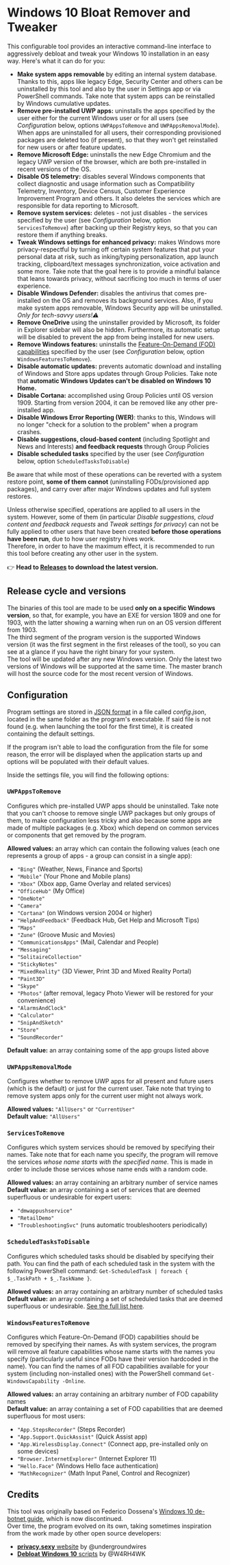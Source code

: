 # Windows 10 Bloat Remover and Tweaker
This configurable tool provides an interactive command-line interface to aggressively debloat and tweak your Windows 10 installation in an easy way. Here's what it can do for you:

* **Make system apps removable** by editing an internal system database. Thanks to this, apps like legacy Edge, Security Center and others can be uninstalled by this tool and also by the user in Settings app or via PowerShell commands. Take note that system apps can be reinstalled by Windows cumulative updates.  
* **Remove pre-installed UWP apps:** uninstalls the apps specified by the user either for the current Windows user or for all users (see *Configuration* below, options `UWPAppsToRemove` and `UWPAppsRemovalMode`). When apps are uninstalled for all users, their corresponding provisioned packages are deleted too (if present), so that they won't get reinstalled for new users or after feature updates. 
* **Remove Microsoft Edge:** uninstalls the new Edge Chromium and the legacy UWP version of the browser, which are both pre-installed in recent versions of the OS.
* **Disable OS telemetry:** disables several Windows components that collect diagnostic and usage information such as Compatibility Telemetry, Inventory, Device Census, Customer Experience Improvement Program and others. It also deletes the services which are responsible for data reporting to Microsoft.
* **Remove system services:** deletes - not just disables - the services specified by the user (see *Configuration* below, option `ServicesToRemove`) after backing up their Registry keys, so that you can restore them if anything breaks.
* **Tweak Windows settings for enhanced privacy:** makes Windows more privacy-respectful by turning off certain system features that put your personal data at risk, such as inking/typing personalization, app launch tracking, clipboard/text messages synchronization, voice activation and some more. Take note that the goal here is to provide a mindful balance that leans towards privacy, without sacrificing too much in terms of user experience.
* **Disable Windows Defender:** disables the antivirus that comes pre-installed on the OS and removes its background services. Also, if you make system apps removable, Windows Security app will be uninstalled. *Only for tech-savvy users!⚠️*
* **Remove OneDrive** using the uninstaller provided by Microsoft, its folder in Explorer sidebar will also be hidden. Furthermore, its automatic setup will be disabled to prevent the app from being installed for new users.
* **Remove Windows features:** uninstalls the [Feature-On-Demand (FOD) capabilities](https://docs.microsoft.com/en-us/windows-hardware/manufacture/desktop/features-on-demand-v2--capabilities) specified by the user (see *Configuration* below, option `WindowsFeaturesToRemove`).
* **Disable automatic updates:** prevents automatic download and installing of Windows and Store apps updates through Group Policies. Take note that **automatic Windows Updates can't be disabled on Windows 10 Home.**
* **Disable Cortana:** accomplished using Group Policies until OS version 1909. Starting from version 2004, it can be removed like any other pre-installed app.
* **Disable Windows Error Reporting (WER)**: thanks to this, Windows will no longer "check for a solution to the problem" when a program crashes.
* **Disable suggestions, cloud-based content** (including Spotlight and News and Interests) **and feedback requests** through Group Policies
* **Disable scheduled tasks** specified by the user (see *Configuration* below, option `ScheduledTasksToDisable`)

Be aware that while most of these operations can be reverted with a system restore point, **some of them cannot** (uninstalling FODs/provisioned app packages), and carry over after major Windows updates and full system restores.

Unless otherwise specified, operations are applied to all users in the system. However, some of them (in particular *Disable suggestions, cloud content and feedback requests* and *Tweak settings for privacy*) can not be fully applied to other users that have been created **before those operations have been run**, due to how user registry hives work.  
Therefore, in order to have the maximum effect, it is recommended to run this tool before creating any other user in the system.

👉 **Head to [Releases](https://github.com/Fs00/Win10BloatRemover/releases) to download the latest version.**

## Release cycle and versions
The binaries of this tool are made to be used **only on a specific Windows version**, so that, for example, you have an EXE for version 1809 and one for 1903, with the latter showing a warning when run on an OS version different from 1903.  
The third segment of the program version is the supported Windows version (it was the first segment in the first releases of the tool), so you can see at a glance if you have the right binary for your system.  
The tool will be updated after any new Windows version. Only the latest two versions of Windows will be supported at the same time. The master branch will host the source code for the most recent version of Windows.

## Configuration
Program settings are stored in [JSON format](https://en.wikipedia.org/wiki/JSON) in a file called *config.json*, located in the same folder as the program's executable. If said file is not found (e.g. when launching the tool for the first time), it is created containing the default settings.

If the program isn't able to load the configuration from the file for some reason, the error will be displayed when the application starts up and options will be populated with their default values.

Inside the settings file, you will find the following options:

### `UWPAppsToRemove`
Configures which pre-installed UWP apps should be uninstalled. Take note that you can't choose to remove single UWP packages but only groups of them, to make configuration less tricky and also because some apps are made of multiple packages (e.g. Xbox) which depend on common services or components that get removed by the program.

**Allowed values:** an array which can contain the following values (each one represents a group of apps - a group can consist in a single app):
* `"Bing"` (Weather, News, Finance and Sports)
* `"Mobile"` (Your Phone and Mobile plans)
* `"Xbox"` (Xbox app, Game Overlay and related services)
* `"OfficeHub"` (My Office)
* `"OneNote"`
* `"Camera"`
* `"Cortana"` (on Windows version 2004 or higher)
* `"HelpAndFeedback"` (Feedback Hub, Get Help and Microsoft Tips)
* `"Maps"`
* `"Zune"` (Groove Music and Movies)
* `"CommunicationsApps"` (Mail, Calendar and People)
* `"Messaging"`
* `"SolitaireCollection"`
* `"StickyNotes"`
* `"MixedReality"` (3D Viewer, Print 3D and Mixed Reality Portal)
* `"Paint3D"`
* `"Skype"`
* `"Photos"` (after removal, legacy Photo Viewer will be restored for your convenience)
* `"AlarmsAndClock"`
* `"Calculator"`
* `"SnipAndSketch"`
* `"Store"`
* `"SoundRecorder"`

**Default value:** an array containing some of the app groups listed above

### `UWPAppsRemovalMode`
Configures whether to remove UWP apps for all present and future users (which is the default) or just for the current user. Take note that trying to remove system apps only for the current user might not always work.

**Allowed values:** `"AllUsers"` or `"CurrentUser"`  
**Default value:** `"AllUsers"`

### `ServicesToRemove`
Configures which system services should be removed by specifying their names.
Take note that for each name you specify, the program will remove the services *whose name starts with the specified name*. This is made in order to include those services whose name ends with a random code.

**Allowed values:** an array containing an arbitrary number of service names  
**Default value:** an array containing a set of services that are deemed superfluous or undesirable for expert users:
* `"dmwappushservice"`
* `"RetailDemo"`
* `"TroubleshootingSvc"` (runs automatic troubleshooters periodically)

### `ScheduledTasksToDisable`
Configures which scheduled tasks should be disabled by specifying their path. You can find the path of each scheduled task in the system with the following PowerShell command: `Get-ScheduledTask | foreach { $_.TaskPath + $_.TaskName }`.

**Allowed values:** an array containing an arbitrary number of scheduled tasks  
**Default value:** an array containing a set of scheduled tasks that are deemed superfluous or undesirable. [See the full list here](https://github.com/Fs00/Win10BloatRemover/blob/master/src/Configuration.cs#L106L120).

### `WindowsFeaturesToRemove`
Configures which Feature-On-Demand (FOD) capabilities should be removed by specifying their names. As with system services, the program will remove all feature capabilities whose name starts with the names you specify (particularly useful since FODs have their version hardcoded in the name).
You can find the names of all FOD capabilities available for your system (including non-installed ones) with the PowerShell command `Get-WindowsCapability -Online`.

**Allowed values:** an array containing an arbitrary number of FOD capability names  
**Default value:** an array containing a set of FOD capabilities that are deemed superfluous for most users:
  - `"App.StepsRecorder"` (Steps Recorder)
  - `"App.Support.QuickAssist"` (Quick Assist app)
  - `"App.WirelessDisplay.Connect"` (Connect app, pre-installed only on some devices)
  - `"Browser.InternetExplorer"` (Internet Explorer 11)
  - `"Hello.Face"` (Windows Hello face authentication)
  - `"MathRecognizer"` (Math Input Panel, Control and Recognizer)

## Credits
This tool was originally based on Federico Dossena's [Windows 10 de-botnet guide](https://github.com/adolfintel/Windows10-Privacy), which is now discontinued.  
Over time, the program evolved on its own, taking sometimes inspiration from the work made by other open source developers:
  - [**privacy.sexy** website](https://github.com/undergroundwires/privacy.sexy) by @undergroundwires
  - [**Debloat Windows 10** scripts](https://github.com/W4RH4WK/Debloat-Windows-10) by @W4RH4WK
